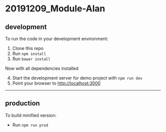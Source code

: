 20191209_Module-Alan
==============================

development
-----------
To run the code in your development environment:

1. Clone this repo
2. Run `npm install`
3. Run `bower install`

Now with all dependencies installed

4. Start the development server for demo project with `npm run dev`
5. Point your browser to [http://localhost:3000](http://localhost:3000)

-----------------------------------------------

production
----------
To build minified version:

- Run `npm run prod`